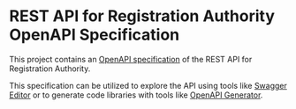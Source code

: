 # REST API for Registration Authority OpenAPI Specification

This project contains an [OpenAPI specification](https://openapis.org/) of the REST API for Registration Authority.

This specification can be utilized to explore the API using tools like [Swagger Editor](https://editor.swagger.io/?url=https://raw.githubusercontent.com/SwissSign-AG/RaApi/main/api.yaml) or to generate code libraries with tools like [OpenAPI Generator](https://openapi-generator.tech/).
